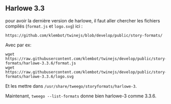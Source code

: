 



## Harlowe 3.3
pour avoir la dernière version de harlowe, il faut aller chercher les fichiers compilés (`format.js` et `logo.svg`) ici :

    https://github.com/klembot/twinejs/blob/develop/public/story-formats/

Avec par ex:

    wget https://raw.githubusercontent.com/klembot/twinejs/develop/public/story-formats/harlowe-3.3.6/format.js
    wget https://raw.githubusercontent.com/klembot/twinejs/develop/public/story-formats/harlowe-3.3.6/logo.svg

Et les mettre dans `/usr/share/tweego/storyformats/harlowe-3`.

Maintenant, `tweego --list-formats` donne bien harlowe-3 comme 3.3.6.
